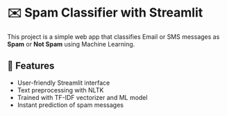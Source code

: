 # ✉️ Spam Classifier with Streamlit

This project is a simple web app that classifies Email or SMS messages as **Spam** or **Not Spam** using Machine Learning.

## 🚀 Features

- User-friendly Streamlit interface
- Text preprocessing with NLTK
- Trained with TF-IDF vectorizer and ML model
- Instant prediction of spam messages
